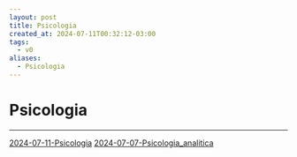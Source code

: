 ```yaml
---
layout: post
title: Psicologia
created_at: 2024-07-11T00:32:12-03:00
tags:
  - v0
aliases:
  - Psicologia
---
```

# Psicologia
---

[2024-07-11-Psicologia](maps/2024-07-11-Psicologia.md)
[2024-07-07-Psicologia_analitica](_draft/2024/07/2024-07-07-Psicologia_analitica.md)
